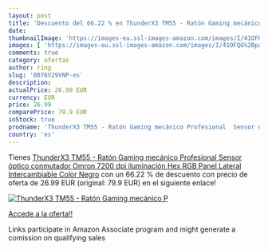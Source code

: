 ```yaml
---
layout: post
title: 'Descuento del 66.22 % en ThunderX3 TM55 - Ratón Gaming mecánico P'
date: 
thumbnailImage: 'https://images-eu.ssl-images-amazon.com/images/I/41OFQG%2BpaIL._SL200_.jpg'
images: [ 'https://images-eu.ssl-images-amazon.com/images/I/41OFQG%2BpaIL._SL200_.jpg' ]
comments: true
category: ofertas
author: ring
slug: 'B076V29VNP-es'
description:
actualPrice: 26.99 EUR
currency: EUR
price: 26.99
comparePrice: 79.9 EUR
inStock: true
prodname: 'ThunderX3 TM55 - Ratón Gaming mecánico Profesional  Sensor óptico  conmutador Omron  7200 dpi  iluminación Hex RGB  Panel Lateral Intercambiable  Color Negro'
country: 'es'
---
```


Tienes [ThunderX3 TM55 - Ratón Gaming mecánico Profesional  Sensor óptico  conmutador Omron  7200 dpi  iluminación Hex RGB  Panel Lateral Intercambiable  Color Negro](https://www.amazon.es/dp/B076V29VNP/?tag=tolees-21) con un 66.22 % de descuento con precio de oferta de 26.99 EUR (original: 79.9 EUR) en el siguiente enlace!

[![ThunderX3 TM55 - Ratón Gaming mecánico P](https://images-eu.ssl-images-amazon.com/images/I/41OFQG%2BpaIL._SL200_.jpg)](https://www.amazon.es/dp/B076V29VNP/?tag=tolees-21)

[Accede a la oferta!!](https://www.amazon.es/dp/B076V29VNP/?tag=tolees-21)

Links participate in Amazon Associate program and might generate a comission on qualifying sales


